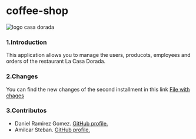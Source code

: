# coffee-shop

![logo casa dorada](https://user-images.githubusercontent.com/73015055/116585149-b43bf880-a8dd-11eb-9f8b-df8e69d9aa51.png)

### 1.Introduction
This application allows you to manage the users, producots, employees and orders of the restaurant La Casa Dorada.

### 2.Changes
You can find the new changes of the second installment in this link [File with chages](https://github.com/DanielRamirez1901/golden-house/blob/main/proyect-coffe-shop/docs/changelog.pdf)

### 3.Contributos
* Daniel Ramirez Gomez. [GitHub profile.](https://github.com/DanielRamirez1901 "GitHub profile.")
* Amilcar Steban. [GitHub profile.](https://github.com/Amilcar-Steban "GitHub profile.")
